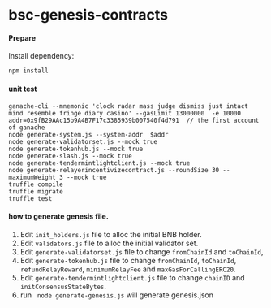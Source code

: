 # bsc-genesis-contracts

#### Prepare

Install dependency:
```shell script
npm install
``` 

#### unit test

```shell script
ganache-cli --mnemonic 'clock radar mass judge dismiss just intact mind resemble fringe diary casino' --gasLimit 13000000  -e 10000
addr=0x9fB29AAc15b9A4B7F17c3385939b007540f4d791  // the first account of ganache
node generate-system.js --system-addr  $addr
node generate-validatorset.js --mock true
node generate-tokenhub.js --mock true
node generate-slash.js --mock true
node generate-tendermintlightclient.js --mock true
node generate-relayerincentivizecontract.js --roundSize 30 --maximumWeight 3 --mock true
truffle compile
truffle migrate
truffle test
```

#### how to generate genesis file.
 
1. Edit `init_holders.js` file to alloc the initial BNB holder.
2. Edit `validators.js` file to alloc the initial validator set.
3. Edit `generate-validatorset.js` file to change `fromChainId` and `toChainId`,
4. Edit `generate-tokenhub.js` file to change `fromChainId`, `toChainId`, `refundRelayReward`, `minimumRelayFee` and `maxGasForCallingERC20`.
5. Edit `generate-tendermintlightclient.js` file to change `chainID` and `initConsensusStateBytes`.
6. run ` node generate-genesis.js` will generate genesis.json



